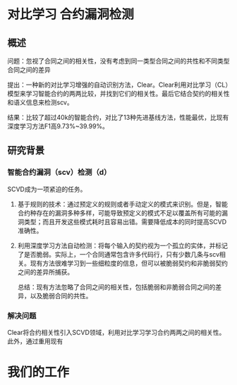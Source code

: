 # 对比学习 合约漏洞检测

## 概述

问题：忽视了合同之间的相关性，没有考虑到同一类型合同之间的共性和不同类型合同之间的差异

提出：一种新的对比学习增强的自动识别方法，Clear。Clear利用对比学习（CL）模型来学习智能合约的两两比较，并找到它们的相关性。最后它结合契约的相关性和语义信息来检测scv。

结果：比较了超过40k的智能合约，对比了13种先进基线方法，性能最优，比现有深度学习方法F1高9.73%~39.99%。



## 研究背景

### 智能合约漏洞（scv）检测（d）

SCVD成为一项紧迫的任务。

1. 基于规则的技术：通过预定义的规则或者手动定义的模式来识别。但是，智能合约种存在的漏洞多种多样，可能导致预定义的模式不足以覆盖所有可能的漏洞类型；而且开发这些模式耗时且容易出错。需要降低成本的同时提高SCVD准确性。

2. 利用深度学习方法自动检测：将每个输入的契约视为一个孤立的实体，并标记了是否脆弱。实际上，一个合同通常包含许多代码行，只有少数几条与scv相关。现有方法很难学习到一些细粒度的信息，但可以被脆弱契约和非脆弱契约之间的差异所捕获。

   总结：现有方法忽略了合同之间的相关性，包括脆弱和非脆弱合同之间的差异，以及脆弱合同的共性。

### 解决问题

Clear将合约相关性引入SCVD领域，利用对比学习学习合约两两之间的相关性。此外，通过重用现有

# 我们的工作

